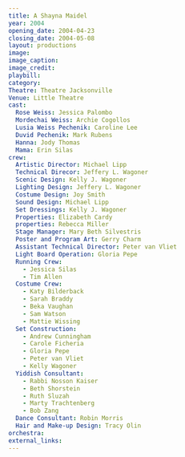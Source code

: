```yaml
---
title: A Shayna Maidel
year: 2004
opening_date: 2004-04-23
closing_date: 2004-05-08
layout: productions
image:
image_caption:
image_credit:
playbill: 
category: 
Theatre: Theatre Jacksonville
Venue: Little Theatre
cast:
  Rose Weiss: Jessica Palombo
  Mordechai Weiss: Archie Cogollos
  Lusia Weiss Pechenik: Caroline Lee
  Duvid Pechenik: Mark Rubens
  Hanna: Jody Thomas
  Mama: Erin Silas
crew:
  Artistic Director: Michael Lipp
  Technical Direcor: Jeffery L. Wagoner
  Scenic Design: Kelly J. Wagoner
  Lighting Design: Jeffery L. Wagoner
  Costume Design: Joy Smith
  Sound Design: Michael Lipp
  Set Dressings: Kelly J. Wagoner
  Properties: Elizabeth Cardy
  properties: Rebecca Miller
  Stage Manager: Mary Beth Silvestris
  Poster and Program Art: Gerry Charm
  Assistant Technical Director: Peter van Vliet
  Light Board Operation: Gloria Pepe
  Running Crew:
    - Jessica Silas
    - Tim Allen
  Costume Crew:
    - Katy Bilderback
    - Sarah Braddy
    - Beka Vaughan
    - Sam Watson
    - Mattie Wissing
  Set Construction:
    - Andrew Cunningham
    - Carole Ficheria
    - Gloria Pepe
    - Peter van Vliet
    - Kelly Wagoner
  Yiddish Consultant:
    - Rabbi Nosson Kaiser
    - Beth Shorstein
    - Ruth Sluzah
    - Marty Trachtenberg
    - Bob Zang
  Dance Consultant: Robin Morris
  Hair and Make-up Design: Tracy Olin
orchestra:
external_links:
---
```

